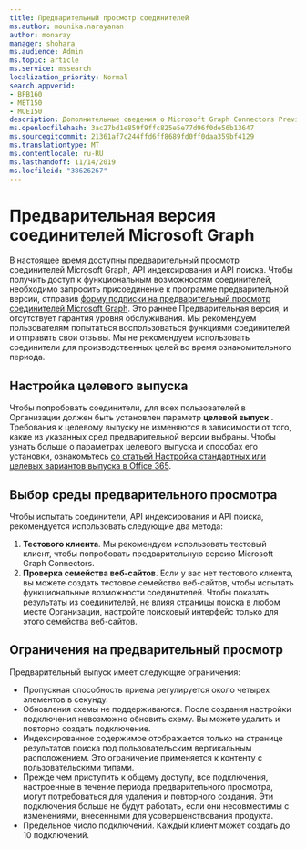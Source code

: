 ```yaml
---
title: Предварительный просмотр соединителей
ms.author: mounika.narayanan
author: monaray
manager: shohara
ms.audience: Admin
ms.topic: article
ms.service: mssearch
localization_priority: Normal
search.appverid:
- BFB160
- MET150
- MOE150
description: Дополнительные сведения о Microsoft Graph Connectors Preview for Microsoft Search.
ms.openlocfilehash: 3ac27bd1e859f9ffc825e5e77d96f0de56b13647
ms.sourcegitcommit: 21361af7c244ffd6ff8689fd0ff0daa359bf4129
ms.translationtype: MT
ms.contentlocale: ru-RU
ms.lasthandoff: 11/14/2019
ms.locfileid: "38626267"
---
```

# <a name="microsoft-graph-connectors-preview"></a>Предварительная версия соединителей Microsoft Graph

В настоящее время доступны предварительный просмотр соединителей Microsoft Graph, API индексирования и API поиска. Чтобы получить доступ к функциональным возможностям соединителей, необходимо запросить присоединение к программе предварительной версии, отправив <a href="https://forms.office.com/Pages/ResponsePage.aspx?id=v4j5cvGGr0GRqy180BHbRxWYgu82J_RFnMMATAS6_chUNVYwNU1CMDNZUDBSSDZKWVo2RDJDRjRLQi4u" target="_blank">форму подписки на предварительный просмотр соединителей Microsoft Graph</a>. Это раннее Предварительная версия, и отсутствует гарантия уровня обслуживания. Мы рекомендуем пользователям попытаться воспользоваться функциями соединителей и отправить свои отзывы. Мы не рекомендуем использовать соединители для производственных целей во время ознакомительного периода.

## <a name="set-up-targeted-release"></a>Настройка целевого выпуска
Чтобы попробовать соединители, для всех пользователей в Организации должен быть установлен параметр **целевой выпуск** . Требования к целевому выпуску не изменяются в зависимости от того, какие из указанных сред предварительной версии выбраны.
Чтобы узнать больше о параметрах целевого выпуска и способах его установки, ознакомьтесь <a href="https://docs.microsoft.com/office365/admin/manage/release-options-in-office-365?view=o365-worldwide" target="_blank">со статьей Настройка стандартных или целевых вариантов выпуска в Office 365</a>.

## <a name="choose-a-preview-environment"></a>Выбор среды предварительного просмотра 
Чтобы испытать соединители, API индексирования и API поиска, рекомендуется использовать следующие два метода:
1. **Тестового клиента**.  Мы рекомендуем использовать тестовый клиент, чтобы попробовать предварительную версию Microsoft Graph Connectors.
2. **Проверка семейства веб-сайтов**. Если у вас нет тестового клиента, вы можете создать тестовое семейство веб-сайтов, чтобы испытать функциональные возможности соединителей. Чтобы показать результаты из соединителей, не влияя страницы поиска в любом месте Организации, настройте поисковый интерфейс только для этого семейства веб-сайтов.

## <a name="preview-limitations"></a>Ограничения на предварительный просмотр
Предварительный выпуск имеет следующие ограничения:
* Пропускная способность приема регулируется около четырех элементов в секунду.
* Обновления схемы не поддерживаются. После создания настройки подключения невозможно обновить схему. Вы можете удалить и повторно создать подключение.
* Индексированное содержимое отображается только на странице результатов поиска под пользовательским вертикальным расположением. Это ограничение применяется к контенту с пользовательскими типами.
* Прежде чем приступить к общему доступу, все подключения, настроенные в течение периода предварительного просмотра, могут потребоваться для удаления и повторного создания. Эти подключения больше не будут работать, если они несовместимы с изменениями, внесенными для усовершенствования продукта.
* Предельное число подключений. Каждый клиент может создать до 10 подключений.
